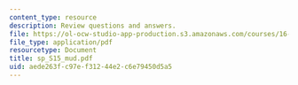 ```yaml
---
content_type: resource
description: Review questions and answers.
file: https://ol-ocw-studio-app-production.s3.amazonaws.com/courses/16-01-unified-engineering-i-ii-iii-iv-fall-2005-spring-2006/aede263fc97ef31244e2c6e79450d5a5_sp_S15_mud.pdf
file_type: application/pdf
resourcetype: Document
title: sp_S15_mud.pdf
uid: aede263f-c97e-f312-44e2-c6e79450d5a5
---
```


